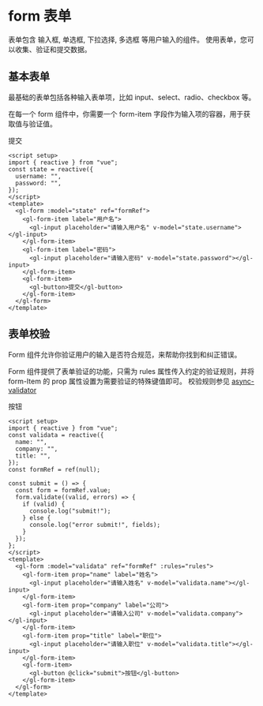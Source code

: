 # form 表单

表单包含 输入框, 单选框, 下拉选择, 多选框 等用户输入的组件。 使用表单，您可以收集、验证和提交数据。

## 基本表单

最基础的表单包括各种输入表单项，比如 input、select、radio、checkbox 等。

在每一个 form 组件中，你需要一个 form-item 字段作为输入项的容器，用于获取值与验证值。

<script setup>
import { reactive,ref  } from 'vue'
const state = reactive({
    username:'',
    password:''
})
const validata = reactive({
  name: "",
  company: "",
  title:''
});
const formRef = ref(null);

const submit = () => {
  const form = formRef.value;
  form.validate((valid, errors) => {
     if (valid) {
      console.log('submit!')
    } else {
      console.log('error submit!', fields)
    }
  });
};



// 校验规则
const rules  = reactive({
        name: [
            { required: true, message: '请输入姓名', trigger: 'blur' },
            { min: 3, max: 5, message: '长度在3-5位', trigger: 'blur' },
        ],
         company: [
            { required: true, message: '请输入公司名称', trigger: 'blur' },
        ],
        title :[
            { required: true, message: '请输入职位',trigger: 'blur' },
        ]
    })

</script>

  <gl-form :model="state" ref="formRef">
    <gl-form-item
      label="用户名"
    >
      <gl-input placeholder="请输入用户名" v-model="state.username"></gl-input>
    </gl-form-item>
    <gl-form-item
      label="密码"
    >
      <gl-input placeholder="请输入密码" v-model="state.password"></gl-input>
    </gl-form-item>
    <gl-form-item
    >
      <gl-button>提交</gl-button>
    </gl-form-item>
  </gl-form>

```vue
<script setup>
import { reactive } from "vue";
const state = reactive({
  username: "",
  password: "",
});
</script>
<template>
  <gl-form :model="state" ref="formRef">
    <gl-form-item label="用户名">
      <gl-input placeholder="请输入用户名" v-model="state.username"></gl-input>
    </gl-form-item>
    <gl-form-item label="密码">
      <gl-input placeholder="请输入密码" v-model="state.password"></gl-input>
    </gl-form-item>
    <gl-form-item>
      <gl-button>提交</gl-button>
    </gl-form-item>
  </gl-form>
</template>
```

## 表单校验

Form 组件允许你验证用户的输入是否符合规范，来帮助你找到和纠正错误。

Form 组件提供了表单验证的功能，只需为 rules 属性传入约定的验证规则，并将 form-Item 的 prop 属性设置为需要验证的特殊键值即可。 校验规则参见 [async-validator](https://github.com/tmpfs/async-validate)

  <gl-form :model="validata" ref="formRef" :rules='rules'>
    <gl-form-item
      prop="name"
      label="姓名"
    >
      <gl-input placeholder="请输入姓名" v-model="validata.name"></gl-input>
    </gl-form-item>
    <gl-form-item
      prop="company"
      label="公司"
    >
      <gl-input placeholder="请输入公司" v-model="validata.company"></gl-input>
    </gl-form-item>
          <gl-form-item
      prop="title"
      label="职位"
    >
      <gl-input placeholder="请输入职位" v-model="validata.title"></gl-input>
    </gl-form-item>
    <gl-form-item>
      <gl-button @click="submit">按钮</gl-button>
    </gl-form-item>
  </gl-form>

```vue
<script setup>
import { reactive } from "vue";
const validata = reactive({
  name: "",
  company: "",
  title: "",
});
const formRef = ref(null);

const submit = () => {
  const form = formRef.value;
  form.validate((valid, errors) => {
    if (valid) {
      console.log("submit!");
    } else {
      console.log("error submit!", fields);
    }
  });
};
</script>
<template>
  <gl-form :model="validata" ref="formRef" :rules="rules">
    <gl-form-item prop="name" label="姓名">
      <gl-input placeholder="请输入姓名" v-model="validata.name"></gl-input>
    </gl-form-item>
    <gl-form-item prop="company" label="公司">
      <gl-input placeholder="请输入公司" v-model="validata.company"></gl-input>
    </gl-form-item>
    <gl-form-item prop="title" label="职位">
      <gl-input placeholder="请输入职位" v-model="validata.title"></gl-input>
    </gl-form-item>
    <gl-form-item>
      <gl-button @click="submit">按钮</gl-button>
    </gl-form-item>
  </gl-form>
</template>
```
